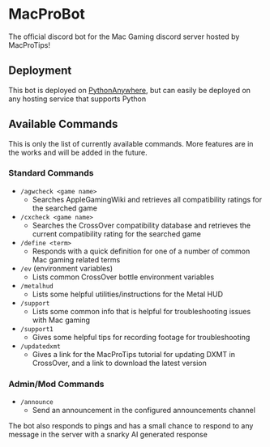 # MacProBot

The official discord bot for the Mac Gaming discord server hosted by MacProTips!

## Deployment

This bot is deployed on [PythonAnywhere](https://www.pythonanywhere.com), but
can easily be deployed on any hosting service that supports Python

## Available Commands

This is only the list of currently available commands. More features are in the
works and will be added in the future.

### Standard Commands

- `/agwcheck <game name>`
  - Searches AppleGamingWiki and retrieves all compatibility ratings for the
    searched game
- `/cxcheck <game name>`
  - Searches the CrossOver compatibility database and retrieves the current
    compatibility rating for the searched game
- `/define <term>`
  - Responds with a quick definition for one of a number of common Mac gaming
    related terms
- `/ev` (environment variables)
  - Lists common CrossOver bottle environment variables
- `/metalhud`
  - Lists some helpful utilities/instructions for the Metal HUD
- `/support`
  - Lists some common info that is helpful for troubleshooting issues with Mac
    gaming
- `/support1`
  - Gives some helpful tips for recording footage for troubleshooting
- `/updatedxmt`
  - Gives a link for the MacProTips tutorial for updating DXMT in CrossOver, and
    a link to download the latest version

### Admin/Mod Commands

- `/announce`
  - Send an announcement in the configured announcements channel

The bot also responds to pings and has a small chance to respond to any message
in the server with a snarky AI generated response
